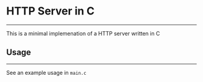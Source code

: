 # HTTP Server in C
---

This is a minimal implemenation of a HTTP server written in C


## Usage
---

See an example usage in `main.c`

